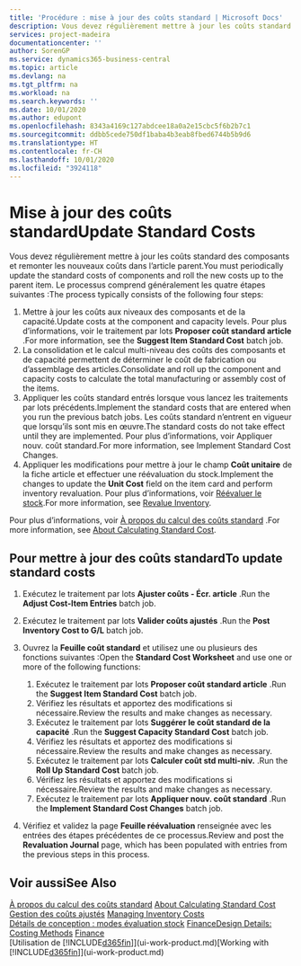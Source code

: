 ```yaml
---
title: 'Procédure : mise à jour des coûts standard | Microsoft Docs'
description: Vous devez régulièrement mettre à jour les coûts standard des composants et remonter les nouveaux coûts dans l’article parent.
services: project-madeira
documentationcenter: ''
author: SorenGP
ms.service: dynamics365-business-central
ms.topic: article
ms.devlang: na
ms.tgt_pltfrm: na
ms.workload: na
ms.search.keywords: ''
ms.date: 10/01/2020
ms.author: edupont
ms.openlocfilehash: 8343a4169c127abdcee18a0a2e15cbc5f6b2b7c1
ms.sourcegitcommit: ddbb5cede750df1baba4b3eab8fbed6744b5b9d6
ms.translationtype: HT
ms.contentlocale: fr-CH
ms.lasthandoff: 10/01/2020
ms.locfileid: "3924118"
---
```

# <a name="update-standard-costs"></a><span data-ttu-id="a615d-103">Mise à jour des coûts standard</span><span class="sxs-lookup"><span data-stu-id="a615d-103">Update Standard Costs</span></span>
<span data-ttu-id="a615d-104">Vous devez régulièrement mettre à jour les coûts standard des composants et remonter les nouveaux coûts dans l’article parent.</span><span class="sxs-lookup"><span data-stu-id="a615d-104">You must periodically update the standard costs of components and roll the new costs up to the parent item.</span></span> <span data-ttu-id="a615d-105">Le processus comprend généralement les quatre étapes suivantes :</span><span class="sxs-lookup"><span data-stu-id="a615d-105">The process typically consists of the following four steps:</span></span>  

1.  <span data-ttu-id="a615d-106">Mettre à jour les coûts aux niveaux des composants et de la capacité.</span><span class="sxs-lookup"><span data-stu-id="a615d-106">Update costs at the component and capacity levels.</span></span> <span data-ttu-id="a615d-107">Pour plus d’informations, voir le traitement par lots **Proposer coût standard article** .</span><span class="sxs-lookup"><span data-stu-id="a615d-107">For more information, see the **Suggest Item Standard Cost** batch job.</span></span>  
2.  <span data-ttu-id="a615d-108">La consolidation et le calcul multi-niveau des coûts des composants et de capacité permettent de déterminer le coût de fabrication ou d’assemblage des articles.</span><span class="sxs-lookup"><span data-stu-id="a615d-108">Consolidate and roll up the component and capacity costs to calculate the total manufacturing or assembly cost of the items.</span></span>  
3.  <span data-ttu-id="a615d-109">Appliquer les coûts standard entrés lorsque vous lancez les traitements par lots précédents.</span><span class="sxs-lookup"><span data-stu-id="a615d-109">Implement the standard costs that are entered when you run the previous batch jobs.</span></span> <span data-ttu-id="a615d-110">Les coûts standard n’entrent en vigueur que lorsqu’ils sont mis en œuvre.</span><span class="sxs-lookup"><span data-stu-id="a615d-110">The standard costs do not take effect until they are implemented.</span></span> <span data-ttu-id="a615d-111">Pour plus d’informations, voir Appliquer nouv. coût standard.</span><span class="sxs-lookup"><span data-stu-id="a615d-111">For more information, see Implement Standard Cost Changes.</span></span>  
4.  <span data-ttu-id="a615d-112">Appliquer les modifications pour mettre à jour le champ **Coût unitaire** de la fiche article et effectuer une réévaluation du stock.</span><span class="sxs-lookup"><span data-stu-id="a615d-112">Implement the changes to update the **Unit Cost** field on the item card and perform inventory revaluation.</span></span> <span data-ttu-id="a615d-113">Pour plus d’informations, voir [Réévaluer le stock](inventory-how-revalue-inventory.md).</span><span class="sxs-lookup"><span data-stu-id="a615d-113">For more information, see [Revalue Inventory](inventory-how-revalue-inventory.md).</span></span>  

<span data-ttu-id="a615d-114">Pour plus d’informations, voir [À propos du calcul des coûts standard](finance-about-calculating-standard-cost.md) .</span><span class="sxs-lookup"><span data-stu-id="a615d-114">For more information, see [About Calculating Standard Cost](finance-about-calculating-standard-cost.md).</span></span>  
## <a name="to-update-standard-costs"></a><span data-ttu-id="a615d-115">Pour mettre à jour des coûts standard</span><span class="sxs-lookup"><span data-stu-id="a615d-115">To update standard costs</span></span>  
1.  <span data-ttu-id="a615d-116">Exécutez le traitement par lots **Ajuster coûts - Écr. article** .</span><span class="sxs-lookup"><span data-stu-id="a615d-116">Run the **Adjust Cost-Item Entries** batch job.</span></span>  
2.  <span data-ttu-id="a615d-117">Exécutez le traitement par lots **Valider coûts ajustés** .</span><span class="sxs-lookup"><span data-stu-id="a615d-117">Run the **Post Inventory Cost to G/L** batch job.</span></span>  
3.  <span data-ttu-id="a615d-118">Ouvrez la **Feuille coût standard** et utilisez une ou plusieurs des fonctions suivantes :</span><span class="sxs-lookup"><span data-stu-id="a615d-118">Open the **Standard Cost Worksheet** and use one or more of the following functions:</span></span>  

    1.  <span data-ttu-id="a615d-119">Exécutez le traitement par lots **Proposer coût standard article** .</span><span class="sxs-lookup"><span data-stu-id="a615d-119">Run the **Suggest Item Standard Cost** batch job.</span></span>  
    2.  <span data-ttu-id="a615d-120">Vérifiez les résultats et apportez des modifications si nécessaire.</span><span class="sxs-lookup"><span data-stu-id="a615d-120">Review the results and make changes as necessary.</span></span>  
    3.  <span data-ttu-id="a615d-121">Exécutez le traitement par lots **Suggérer le coût standard de la capacité** .</span><span class="sxs-lookup"><span data-stu-id="a615d-121">Run the **Suggest Capacity Standard Cost** batch job.</span></span>  
    4.  <span data-ttu-id="a615d-122">Vérifiez les résultats et apportez des modifications si nécessaire.</span><span class="sxs-lookup"><span data-stu-id="a615d-122">Review the results and make changes as necessary.</span></span>
    5. <span data-ttu-id="a615d-123">Exécutez le traitement par lots **Calculer coût std multi-niv.** .</span><span class="sxs-lookup"><span data-stu-id="a615d-123">Run the **Roll Up Standard Cost** batch job.</span></span>
    6.  <span data-ttu-id="a615d-124">Vérifiez les résultats et apportez des modifications si nécessaire.</span><span class="sxs-lookup"><span data-stu-id="a615d-124">Review the results and make changes as necessary.</span></span>
    7.  <span data-ttu-id="a615d-125">Exécutez le traitement par lots **Appliquer nouv. coût standard** .</span><span class="sxs-lookup"><span data-stu-id="a615d-125">Run the **Implement Standard Cost Changes** batch job.</span></span>  
4.  <span data-ttu-id="a615d-126">Vérifiez et validez la page **Feuille réévaluation** renseignée avec les entrées des étapes précédentes de ce processus.</span><span class="sxs-lookup"><span data-stu-id="a615d-126">Review and post the **Revaluation Journal** page, which has been populated with entries from the previous steps in this process.</span></span>  

## <a name="see-also"></a><span data-ttu-id="a615d-127">Voir aussi</span><span class="sxs-lookup"><span data-stu-id="a615d-127">See Also</span></span>  
 <span data-ttu-id="a615d-128">[À propos du calcul des coûts standard](finance-about-calculating-standard-cost.md) </span><span class="sxs-lookup"><span data-stu-id="a615d-128">[About Calculating Standard Cost](finance-about-calculating-standard-cost.md) </span></span>  
 <span data-ttu-id="a615d-129">[Gestion des coûts ajustés](finance-manage-inventory-costs.md) </span><span class="sxs-lookup"><span data-stu-id="a615d-129">[Managing Inventory Costs](finance-manage-inventory-costs.md) </span></span>  
 <span data-ttu-id="a615d-130">[Détails de conception : modes évaluation stock](design-details-costing-methods.md) [Finance](finance.md)</span><span class="sxs-lookup"><span data-stu-id="a615d-130">[Design Details: Costing Methods](design-details-costing-methods.md) [Finance](finance.md)</span></span>  
 <span data-ttu-id="a615d-131">[Utilisation de [!INCLUDE[d365fin](includes/d365fin_md.md)]](ui-work-product.md)</span><span class="sxs-lookup"><span data-stu-id="a615d-131">[Working with [!INCLUDE[d365fin](includes/d365fin_md.md)]](ui-work-product.md)</span></span>  
